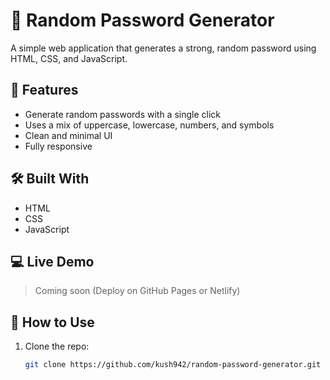 # 🔐 Random Password Generator

A simple web application that generates a strong, random password using HTML, CSS, and JavaScript.

## 🚀 Features

- Generate random passwords with a single click
- Uses a mix of uppercase, lowercase, numbers, and symbols
- Clean and minimal UI
- Fully responsive

## 🛠️ Built With

- HTML
- CSS
- JavaScript

## 💻 Live Demo

> Coming soon (Deploy on GitHub Pages or Netlify)

## 🔧 How to Use

1. Clone the repo:
   ```bash
   git clone https://github.com/kush942/random-password-generator.git
